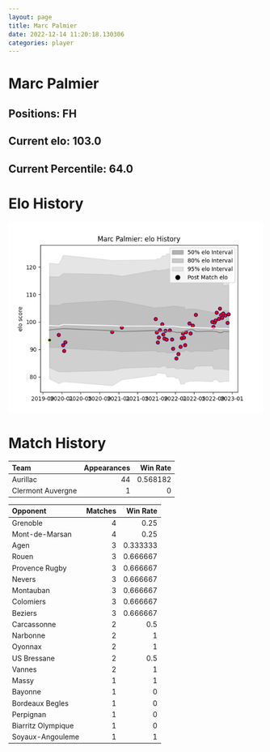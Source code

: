 ```yaml
---  
layout: page  
title: Marc Palmier  
date: 2022-12-14 11:20:18.130306  
categories: player  
---
```

# Marc Palmier

## Positions: FH

## Current elo: 103.0

## Current Percentile: 64.0

# Elo History


![elo history](history_MarcPalmier.png)
# Match History


| Team              |   Appearances |   Win Rate |
|:------------------|--------------:|-----------:|
| Aurillac          |            44 |   0.568182 |
| Clermont Auvergne |             1 |   0        |

| Opponent           |   Matches |   Win Rate |
|:-------------------|----------:|-----------:|
| Grenoble           |         4 |   0.25     |
| Mont-de-Marsan     |         4 |   0.25     |
| Agen               |         3 |   0.333333 |
| Rouen              |         3 |   0.666667 |
| Provence Rugby     |         3 |   0.666667 |
| Nevers             |         3 |   0.666667 |
| Montauban          |         3 |   0.666667 |
| Colomiers          |         3 |   0.666667 |
| Beziers            |         3 |   0.666667 |
| Carcassonne        |         2 |   0.5      |
| Narbonne           |         2 |   1        |
| Oyonnax            |         2 |   1        |
| US Bressane        |         2 |   0.5      |
| Vannes             |         2 |   1        |
| Massy              |         1 |   1        |
| Bayonne            |         1 |   0        |
| Bordeaux Begles    |         1 |   0        |
| Perpignan          |         1 |   0        |
| Biarritz Olympique |         1 |   0        |
| Soyaux-Angouleme   |         1 |   1        |